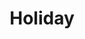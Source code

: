 ---
title: Holiday
year: 1937
opening_date: 1937-03-10
closing_date: 
layout: productions
image:
image_caption:
image_credit:
playbill: 
category: 
details:
  Theatre: Theatre Jacksonville
  Venue: Little Theatre
cast:
  Edward Seton: Alan Moreland
  Maid: Betsy Prior
  Johnny Case: Charles Luckie
  Linda Seton: Dorothy Harlan
  Julia Seton: Edith Berman
  Henry: H.V. Rocco
  Susan Potter: Martha Pace Livesay
  Nick Potter: Maurice Perkins
  Laura Cram: Maye Elizabeth Mackinnon
  Ned Seton: Stanley Frazer
  Seton Cram: William Frazier
crew:
  Settings:
    - Birsa Shepard
    - Frances Clou
    - Margaret Pumpelly
    - Mary Noel Preston
  Lighting:
    - H.E. DeFlorin
    - Rudy Baacke
  Sound Effects:
    - H.E. DeFlorin
    - Martin S. Fabian
  Director: Huron L. Blyden
orchestra:
external_links:
---